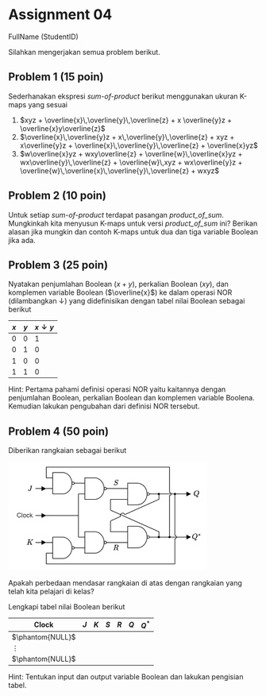 # Assignment 04

FullName (StudentID) 

Silahkan mengerjakan semua problem berikut. 

## Problem 1 (15 poin)
Sederhanakan ekspresi _sum-of-product_ berikut menggunakan ukuran K-maps yang 
sesuai 
1. $xyz + \overline{x}\,\overline{y}\,\overline{z} + x \overline{y}z + \overline{x}y\overline{z}$
2. $\overline{x}\,\overline{y}z + x\,\overline{y}\,\overline{z} + xyz + x\overline{y}z + \overline{x}\,\overline{y}\,\overline{z} + \overline{x}yz$
3. $w\overline{x}yz + wxy\overline{z} + \overline{w}\,\overline{x}yz + wx\overline{y}\,\overline{z} + \overline{w}\,xyz + wx\overline{y}z + \overline{w}\,\overline{x}\,\overline{y}\,\overline{z} + wxyz$

## Problem 2 (10 poin)
Untuk setiap _sum-of-product_ terdapat pasangan _product_of_sum_. Mungkinkah
kita menyusun K-maps untuk versi _product_of_sum_ ini? Berikan alasan jika mungkin
dan contoh K-maps untuk dua dan tiga variable Boolean jika ada. 

## Problem 3 (25 poin)

Nyatakan penjumlahan Boolean ($x + y$), perkalian Boolean ($x y$), dan 
komplemen variable Boolean ($\overline{x}$) ke dalam
operasi NOR (dilambangkan $\downarrow$) yang didefinisikan dengan tabel nilai Boolean sebagai berikut

| $x$ | $y$ | $x \downarrow y$ |
|-----|-----|------------------|
| 0   | 0   | 1                |
| 0   | 1   | 0                |
| 1   | 0   | 0                |
| 1   | 1   | 0                |

Hint: Pertama pahami definisi operasi NOR yaitu kaitannya dengan penjumlahan
Boolean, perkalian Boolean dan komplemen variable Boolena. Kemudian 
lakukan pengubahan dari definisi NOR tersebut.

## Problem 4 (50 poin)

Diberikan rangkaian sebagai berikut

<img src="../figures/jk-flip-flop.drawio.png" width=400>

Apakah perbedaan mendasar rangkaian di atas dengan rangkaian 
yang telah kita pelajari di kelas?

Lengkapi tabel nilai Boolean berikut

| Clock | $J$ | $K$ | $S$ | $R$ | $Q$ | $Q^*$ |
|-------|-----|-----|-----|-----|-----|-------|
| $\phantom{NULL}$ | | | | | | |
| $\vdots$         | | | | | | |
| $\phantom{NULL}$ | | | | | | |

Hint: Tentukan input dan output variable Boolean dan lakukan
pengisian tabel.